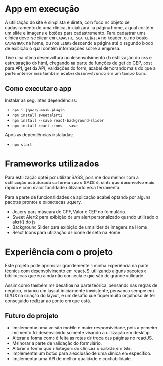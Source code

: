 # App em execução
A utilização do site é simplista e direta, com foco no objeto de cadastramento de uma clínica, inicializará na página home, a qual contém um slide e imagens e botões para cadastramento.
Para cadastrar uma clínica deve-se clicar em `CADASTRE SUA CLÍNICA` no header, ou no botão `CADASTRAR` na home, ou nos `LINKS` descendo a página até o segundo bloco de exibição o qual contém informações sobre a empresa.

Tive uma ótima desenvoltura no desenvolvimento da estilização do css e estruturação do html, chegando na parte de funções de get do CEP, post para API, get da API, validações do form, acabei demorando mais do que a parte anterior mas também acabei desenvolvendo em um tempo bom.

## Como executar o app
Instalar as seguintes dependências:
- `npm i jquery-mask-plugin`
- `npm install sweetalert2`
- `npm install --save react-background-slider`
- `npm install react-icons --save`

Após as dependências instaladas:
- `npm start`


# Frameworks utilizados
Para estilização optei por utilizar SASS, pois me dou melhor com a estilização estruturada da forma que o SASS é, sinto que desenvolvo mais rápido e com maior facilidade utilizando essa ferramenta.

Para a parte de funcionalidades da aplicação acabei optando por alguns pacotes prontos e blibliotecas Jquery.
- Jquery para máscara de CPF, Valor e CEP no formulário.
- Sweet Alert2 para exibição de um alert personalizado quando utilizado o alert() do js.
- Background Slider para exibição de um slider de imagens na Home
- React Icons para utilização de ícone de seta na Home


# Experiência com o projeto
Este projeto pode aprimorar grandemente a minha experiência na parte técnica com desenvolvimento em reactJS, utilizando alguns pacotes e bibliotecas que eu ainda não conhecia e que são de grande utilidade.

Assim como também me desafiou na parte teórica, pensando nas regras de negócio, criando um layout inicialmente inexistente, pensando sempre em UI/UX na criação do layout, e um desafio que fiquei muito orgulhoso de ter conseguido realizar ao ponto em que está.

## Futuro do projeto
- Implementar uma versão mobile e maior responsividade, pois a primeiro momento foi desenvolvido somente visando a utilização em desktop.
- Alterar a forma como é feita as rotas de troca das páginas no reactJS.
- Melhorar a parte de validação do formulário.
- Alterar a forma que a listagem de clínicas é exibida em tela.
- Implementar um botão para a exclusão de uma clínica em específico.
- Implementar uma API de melhor qualidade e confiabilidade.